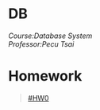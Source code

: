 # DB
*Course:Database System*  
*Professor:Pecu Tsai*  
# Homework
> [#HW0](https://youtu.be/SnuzbTM76Zo)
